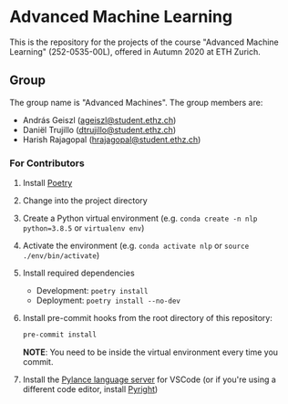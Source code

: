 # Advanced Machine Learning

This is the repository for the projects of the course "Advanced Machine Learning" (252-0535-00L), offered in Autumn 2020 at ETH Zurich.

## Group

The group name is "Advanced Machines".
The group members are:

* András Geiszl (ageiszl@student.ethz.ch)
* Daniël Trujillo (dtrujillo@student.ethz.ch)
* Harish Rajagopal (hrajagopal@student.ethz.ch)

### For Contributors

1. Install [Poetry](https://github.com/python-poetry/poetry)
1. Change into the project directory
1. Create a Python virtual environment (e.g. `conda create -n nlp python=3.8.5` or `virtualenv env`)
1. Activate the environment (e.g. `conda activate nlp` or `source ./env/bin/activate`)
1. Install required dependencies
    * Development: `poetry install`
    * Deployment: `poetry install --no-dev`
1. Install pre-commit hooks from the root directory of this repository:

    ```sh
    pre-commit install
    ```

    **NOTE**: You need to be inside the virtual environment every time you commit.
1. Install the [Pylance language server](https://marketplace.visualstudio.com/items?itemName=ms-python.vscode-pylance) for VSCode (or if you're using a different code editor, install [Pyright](https://github.com/microsoft/pyright))
